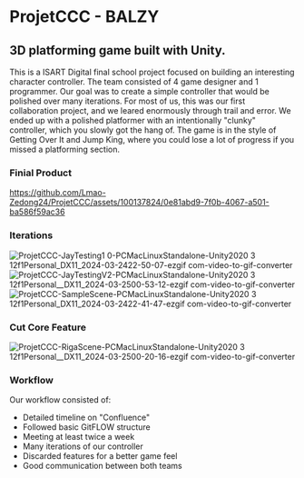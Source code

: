# ProjetCCC - BALZY

## 3D platforming game built with Unity. 

This is a ISART Digital final school project focused on building an interesting character controller. The team consisted of 4 game designer and 1 programmer. 
Our goal was to create a simple controller that would be polished over many iterations. For most of us, this was our first collaboration project, and we leared enormously through trail and error.
We ended up with a polished platformer with an intentionally "clunky" controller, which you slowly got the hang of.
The game is in the style of Getting Over It and Jump King, where you could lose a lot of progress if you missed a platforming section. 


<!-- https://github.com/Lmao-Zedong24/ProjetCCC/assets/ -->
### Finial Product
https://github.com/Lmao-Zedong24/ProjetCCC/assets/100137824/0e81abd9-7f0b-4067-a501-ba586f59ac36

### Iterations 
![ProjetCCC-JayTesting1 0-PCMacLinuxStandalone-Unity2020 3 12f1Personal_DX11_2024-03-2422-50-07-ezgif com-video-to-gif-converter](https://github.com/Lmao-Zedong24/ProjetCCC/assets/100137824/5b050f63-1285-4f8b-beb6-b74dca0edf3c)
![ProjetCCC-JayTestingV2-PCMacLinuxStandalone-Unity2020 3 12f1Personal__DX11_2024-03-2500-53-12-ezgif com-video-to-gif-converter](https://github.com/Lmao-Zedong24/ProjetCCC/assets/100137824/4f94681f-3930-4295-8aa6-040dee75f2b0)
![ProjetCCC-SampleScene-PCMacLinuxStandalone-Unity2020 3 12f1Personal_DX11_2024-03-2422-41-47-ezgif com-video-to-gif-converter](https://github.com/Lmao-Zedong24/ProjetCCC/assets/100137824/67b18900-088a-4273-a76d-7fa7a138b7b3)

### Cut Core Feature
![ProjetCCC-RigaScene-PCMacLinuxStandalone-Unity2020 3 12f1Personal__DX11_2024-03-2500-20-16-ezgif com-video-to-gif-converter](https://github.com/Lmao-Zedong24/ProjetCCC/assets/100137824/266a84f0-4a25-4d92-b485-f9a16675836d)


### Workflow
Our workflow consisted of:
* Detailed timeline on "Confluence"
* Followed basic GitFLOW structure
* Meeting at least twice a week
* Many iterations of our controller
* Discarded features for a better game feel
* Good communication between both teams

